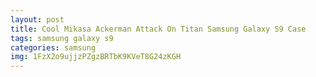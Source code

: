 ```yaml
---
layout: post
title: Cool Mikasa Ackerman Attack On Titan Samsung Galaxy S9 Case
tags: samsung galaxy s9
categories: samsung
img: 1FzX2o9ujjzPZgzBRTbK9KVeT8G24zKGH
---
```

